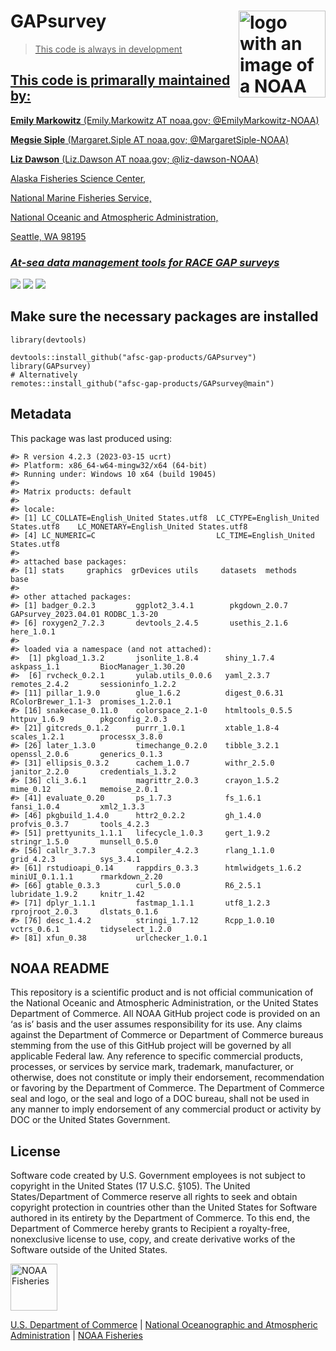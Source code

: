 <!-- README.md is generated from README.Rmd. Please edit that file -->

# GAPsurvey <a href={https://afsc-gap-products.github.io/GAPsurvey}><img src="man/figures/logo.png" align="right" width=139 height=139 alt="logo with an image of a NOAA Fisheries report" />

> This code is always in development

## This code is primarally maintained by:

**Emily Markowitz** (Emily.Markowitz AT noaa.gov; @EmilyMarkowitz-NOAA)

**Megsie Siple** (Margaret.Siple AT noaa.gov; @MargaretSiple-NOAA)

**Liz Dawson** (Liz.Dawson AT noaa.gov; @liz-dawson-NOAA)

Alaska Fisheries Science Center,

National Marine Fisheries Service,

National Oceanic and Atmospheric Administration,

Seattle, WA 98195

### *At-sea data management tools for RACE GAP surveys*

[![](https://img.shields.io/badge/devel%20version-2023.04.01-blue.svg)](https://github.com/afsc-gap-products/GAPsurvey)
[![](https://img.shields.io/badge/lifecycle-maturing-blue.svg)](https://lifecycle.r-lib.org/articles/stages.html#maturing)
[![](https://img.shields.io/github/last-commit/afsc-gap-products/GAPsurvey.svg)](https://github.com/afsc-gap-products/GAPsurvey/commits/main)

## Make sure the necessary packages are installed

    library(devtools)

    devtools::install_github("afsc-gap-products/GAPsurvey")
    library(GAPsurvey)
    # Alternatively
    remotes::install_github("afsc-gap-products/GAPsurvey@main")

## Metadata

This package was last produced using:

    #> R version 4.2.3 (2023-03-15 ucrt)
    #> Platform: x86_64-w64-mingw32/x64 (64-bit)
    #> Running under: Windows 10 x64 (build 19045)
    #> 
    #> Matrix products: default
    #> 
    #> locale:
    #> [1] LC_COLLATE=English_United States.utf8  LC_CTYPE=English_United States.utf8    LC_MONETARY=English_United States.utf8
    #> [4] LC_NUMERIC=C                           LC_TIME=English_United States.utf8    
    #> 
    #> attached base packages:
    #> [1] stats     graphics  grDevices utils     datasets  methods   base     
    #> 
    #> other attached packages:
    #> [1] badger_0.2.3         ggplot2_3.4.1        pkgdown_2.0.7        GAPsurvey_2023.04.01 RODBC_1.3-20        
    #> [6] roxygen2_7.2.3       devtools_2.4.5       usethis_2.1.6        here_1.0.1          
    #> 
    #> loaded via a namespace (and not attached):
    #>  [1] pkgload_1.3.2       jsonlite_1.8.4      shiny_1.7.4         askpass_1.1         BiocManager_1.30.20
    #>  [6] rvcheck_0.2.1       yulab.utils_0.0.6   yaml_2.3.7          remotes_2.4.2       sessioninfo_1.2.2  
    #> [11] pillar_1.9.0        glue_1.6.2          digest_0.6.31       RColorBrewer_1.1-3  promises_1.2.0.1   
    #> [16] snakecase_0.11.0    colorspace_2.1-0    htmltools_0.5.5     httpuv_1.6.9        pkgconfig_2.0.3    
    #> [21] gitcreds_0.1.2      purrr_1.0.1         xtable_1.8-4        scales_1.2.1        processx_3.8.0     
    #> [26] later_1.3.0         timechange_0.2.0    tibble_3.2.1        openssl_2.0.6       generics_0.1.3     
    #> [31] ellipsis_0.3.2      cachem_1.0.7        withr_2.5.0         janitor_2.2.0       credentials_1.3.2  
    #> [36] cli_3.6.1           magrittr_2.0.3      crayon_1.5.2        mime_0.12           memoise_2.0.1      
    #> [41] evaluate_0.20       ps_1.7.3            fs_1.6.1            fansi_1.0.4         xml2_1.3.3         
    #> [46] pkgbuild_1.4.0      httr2_0.2.2         gh_1.4.0            profvis_0.3.7       tools_4.2.3        
    #> [51] prettyunits_1.1.1   lifecycle_1.0.3     gert_1.9.2          stringr_1.5.0       munsell_0.5.0      
    #> [56] callr_3.7.3         compiler_4.2.3      rlang_1.1.0         grid_4.2.3          sys_3.4.1          
    #> [61] rstudioapi_0.14     rappdirs_0.3.3      htmlwidgets_1.6.2   miniUI_0.1.1.1      rmarkdown_2.20     
    #> [66] gtable_0.3.3        curl_5.0.0          R6_2.5.1            lubridate_1.9.2     knitr_1.42         
    #> [71] dplyr_1.1.1         fastmap_1.1.1       utf8_1.2.3          rprojroot_2.0.3     dlstats_0.1.6      
    #> [76] desc_1.4.2          stringi_1.7.12      Rcpp_1.0.10         vctrs_0.6.1         tidyselect_1.2.0   
    #> [81] xfun_0.38           urlchecker_1.0.1

## NOAA README

This repository is a scientific product and is not official
communication of the National Oceanic and Atmospheric Administration, or
the United States Department of Commerce. All NOAA GitHub project code
is provided on an ‘as is’ basis and the user assumes responsibility for
its use. Any claims against the Department of Commerce or Department of
Commerce bureaus stemming from the use of this GitHub project will be
governed by all applicable Federal law. Any reference to specific
commercial products, processes, or services by service mark, trademark,
manufacturer, or otherwise, does not constitute or imply their
endorsement, recommendation or favoring by the Department of Commerce.
The Department of Commerce seal and logo, or the seal and logo of a DOC
bureau, shall not be used in any manner to imply endorsement of any
commercial product or activity by DOC or the United States Government.

## License

Software code created by U.S. Government employees is not subject to
copyright in the United States (17 U.S.C. §105). The United
States/Department of Commerce reserve all rights to seek and obtain
copyright protection in countries other than the United States for
Software authored in its entirety by the Department of Commerce. To this
end, the Department of Commerce hereby grants to Recipient a
royalty-free, nonexclusive license to use, copy, and create derivative
works of the Software outside of the United States.

<img src="https://raw.githubusercontent.com/nmfs-general-modeling-tools/nmfspalette/main/man/figures/noaa-fisheries-rgb-2line-horizontal-small.png" height="75" alt="NOAA Fisheries">

[U.S. Department of Commerce](https://www.commerce.gov/) | [National
Oceanographic and Atmospheric Administration](https://www.noaa.gov) |
[NOAA Fisheries](https://www.fisheries.noaa.gov/)
